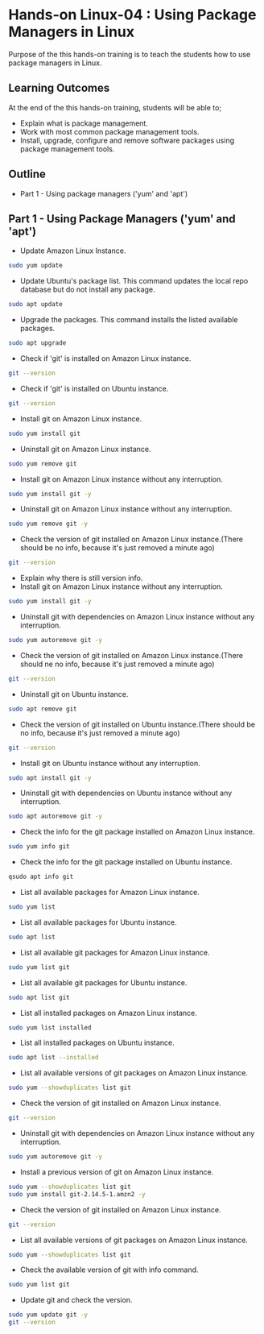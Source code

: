 # Hands-on Linux-04 : Using Package Managers in Linux


Purpose of the this hands-on training is to teach the students how to use package managers in Linux.

## Learning Outcomes


At the end of the this hands-on training, students will be able to;

- Explain what is package management.
- Work with most common package management tools.
- Install, upgrade, configure and remove software packages using package management tools.

## Outline


- Part 1 - Using package managers ('yum' and 'apt')

## Part 1 - Using Package Managers ('yum' and 'apt')


- Update Amazon Linux Instance.

```bash
sudo yum update
```

- Update Ubuntu's package list. This command updates the local repo database but do not install any package.

```bash
sudo apt update
```

- Upgrade the packages. This command installs the listed available packages.

```bash
sudo apt upgrade
```

- Check if 'git' is installed on Amazon Linux instance.

```bash
git --version
```

- Check if 'git' is installed on Ubuntu instance.

```bash
git --version
```

- Install git on Amazon Linux instance.

```bash
sudo yum install git
```

- Uninstall git on Amazon Linux instance.

```bash
sudo yum remove git
```

- Install git on Amazon Linux instance without any interruption.

```bash
sudo yum install git -y
```

- Uninstall git on Amazon Linux instance without any interruption.

```bash
sudo yum remove git -y
```

- Check the version of git installed on Amazon Linux instance.(There should be no info, because it's just removed a minute ago)

```bash
git --version
```

- Explain why there is still version info.
- Install git on Amazon Linux instance without any interruption.

```bash
sudo yum install git -y
```

- Uninstall git with dependencies on Amazon Linux instance without any interruption.

```bash
sudo yum autoremove git -y
```

- Check the version of git installed on Amazon Linux instance.(There should ne no info, because it's just removed a minute ago)

```bash
git --version
```

- Uninstall git on Ubuntu instance.

```bash
sudo apt remove git
```

- Check the version of git installed on Ubuntu instance.(There should be no info, because it's just removed a minute ago)

```bash
git --version
```

- Install git on Ubuntu instance without any interruption.

```bash
sudo apt install git -y
```

- Uninstall git with dependencies on Ubuntu instance without any interruption.

```bash
sudo apt autoremove git -y
```

- Check the info for the git package installed on Amazon Linux instance.

```bash
sudo yum info git
```

- Check the info for the git package installed on Ubuntu instance.

```bash
qsudo apt info git
```

- List all available packages for Amazon Linux instance.

```bash
sudo yum list
```

- List all available packages for Ubuntu instance.

```bash
sudo apt list
```

- List all available git packages for Amazon Linux instance.

```bash
sudo yum list git
```

- List all available git packages for Ubuntu instance.

```bash
sudo apt list git
```

- List all installed packages on Amazon Linux instance.

```bash
sudo yum list installed
```

- List all installed packages on Ubuntu instance.

```bash
sudo apt list --installed
```

- List all available versions of git packages on Amazon Linux instance.

```bash
sudo yum --showduplicates list git
```

- Check the version of git installed on Amazon Linux instance.

```bash
git --version
```

- Uninstall git with dependencies on Amazon Linux instance without any interruption.

```bash
sudo yum autoremove git -y
```

- Install a previous version of git on Amazon Linux instance.

```bash
sudo yum --showduplicates list git
sudo yum install git-2.14.5-1.amzn2 -y
```

- Check the version of git installed on Amazon Linux instance.

```bash
git --version
```

- List all available versions of git packages on Amazon Linux instance.

```bash
sudo yum --showduplicates list git
```

- Check the available version of git with info command.

```bash
sudo yum list git
```

- Update git and check the version.

```bash
sudo yum update git -y
git --version
```
